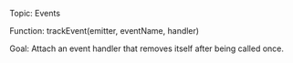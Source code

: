 Topic: Events

Function: trackEvent(emitter, eventName, handler)

Goal: Attach an event handler that removes itself after being called once.
